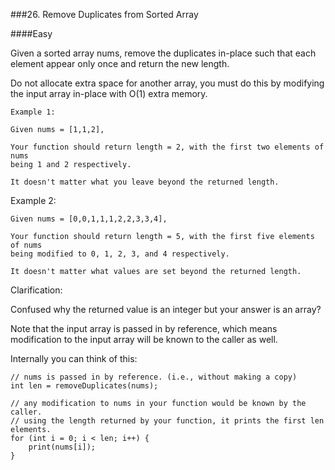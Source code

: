 ###26. Remove Duplicates from Sorted Array

####Easy

Given a sorted array nums, remove the duplicates in-place such that each element 
appear only once and return the new length.

Do not allocate extra space for another array, you must do this by modifying 
the input array in-place with O(1) extra memory.

    Example 1:

    Given nums = [1,1,2],

    Your function should return length = 2, with the first two elements of nums 
    being 1 and 2 respectively.

    It doesn't matter what you leave beyond the returned length.

Example 2:

    Given nums = [0,0,1,1,1,2,2,3,3,4],

    Your function should return length = 5, with the first five elements of nums 
    being modified to 0, 1, 2, 3, and 4 respectively.

    It doesn't matter what values are set beyond the returned length.
    
Clarification:

Confused why the returned value is an integer but your answer is an array?

Note that the input array is passed in by reference, which means modification to the input array will be known to the caller as well.

Internally you can think of this:

    // nums is passed in by reference. (i.e., without making a copy)
    int len = removeDuplicates(nums);

    // any modification to nums in your function would be known by the caller.
    // using the length returned by your function, it prints the first len elements.
    for (int i = 0; i < len; i++) {
        print(nums[i]);
    }